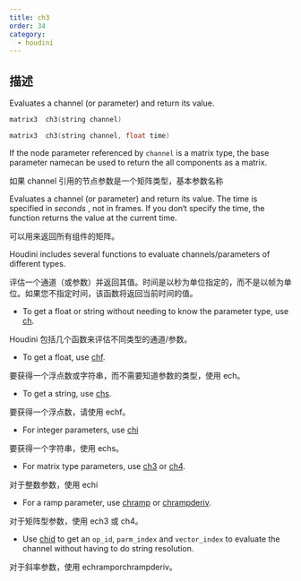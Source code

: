 ```yaml
---
title: ch3
order: 34
category:
  - houdini
---
```

    
## 描述

Evaluates a channel (or parameter) and return its value.

```c
matrix3  ch3(string channel)
```

```c
matrix3  ch3(string channel, float time)
```

If the node parameter referenced by `channel` is a matrix type, the base
parameter namecan be used to return the all components as a matrix.

如果 channel 引用的节点参数是一个矩阵类型，基本参数名称

Evaluates a channel (or parameter) and return its value. The time is specified
in _seconds_ , not in frames. If you don‘t specify the time, the function
returns the value at the current time.

可以用来返回所有组件的矩阵。

Houdini includes several functions to evaluate channels/parameters of
different types.

评估一个通道（或参数）并返回其值。时间是以秒为单位指定的，而不是以帧为单位。如果您不指定时间，该函数将返回当前时间的值。

- To get a float or string without needing to know the parameter type, use [ch](ch.html "Evaluates a channel (or parameter) and return its value.").

Houdini 包括几个函数来评估不同类型的通道/参数。

- To get a float, use [chf](chf.html "Evaluates a channel (or parameter) and return its value.").

要获得一个浮点数或字符串，而不需要知道参数的类型，使用 ech。

- To get a string, use [chs](chs.html "Evaluates a channel (or parameter) and return its value.").

要获得一个浮点数，请使用 echf。

- For integer parameters, use [chi](chi.html "Evaluates a channel (or parameter) and return its value.")

要获得一个字符串，使用 echs。

- For matrix type parameters, use [ch3](ch3.html "Evaluates a channel (or parameter) and return its value.") or [ch4](ch4.html "Evaluates a channel (or parameter) and return its value.").

对于整数参数，使用 echi

- For a ramp parameter, use [chramp](chramp.html "Evaluates a ramp parameter and return its value.") or [chrampderiv](chrampderiv.html "Evaluates the derivative of a parm parameter with respect to position.").

对于矩阵型参数，使用 ech3 或 ch4。

- Use [chid](chid.html "Resolves a channel string (or parameter) and return op_id, parm_index and vector_index.") to get an `op_id`, `parm_index` and `vector_index` to evaluate the channel without having to do string resolution.

对于斜率参数，使用 echramporchrampderiv。
